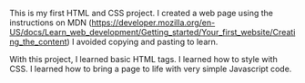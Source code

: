 This is my first HTML and CSS project. I created a web page using the instructions on MDN (https://developer.mozilla.org/en-US/docs/Learn_web_development/Getting_started/Your_first_website/Creating_the_content) I avoided copying and pasting to learn. 


With this project,
I learned basic HTML tags.
I learned how to style with CSS.
I learned how to bring a page to life with very simple Javascript code.


